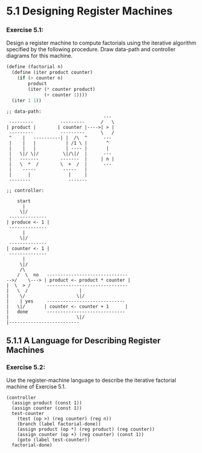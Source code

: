 # 5.1 Designing Register Machines

### Exercise 5.1:

Design a register machine to compute factorials using the iterative algorithm specified by the following procedure. Draw data-path and controller diagrams for this machine.

```scheme
(define (factorial n)
  (define (iter product counter)
    (if (> counter n)
        product
        (iter (* counter product)
              (+ counter 1))))
  (iter 1 1))
```

```
;; data-path:
                                    ---
 ---------          ---------      /   \
| product |        | counter |---->| > |
 ---------          ---------      \   /
 ^    |   ----------| |  /\  ^      ---
 |    |   |           | /1 \ |       ^
 |    |   |           | ---- |       |
 |   \|/ \|/         \|/\|/  |      ---
 |   -------        -------  |     | n |
 |   \  *  /        \  +  /  |      ---
 |    -----          -----   |
 |      |              |     |
 --------              -------

;; controller:

    start
      |
     \|/
 --------------
| produce <- 1 |
 --------------
      |
     \|/
 --------------
| counter <- 1 |
 --------------
      |
     \|/
     /\
    /  \  no   ------------------------------
-->/    \---> | product <- product * counter |
|  \  > /      ------------------------------
|   \  /                   |
|    \/                   \|/
|    | yes     -----------------------------
|   \|/       | counter <- counter + 1      |
|   done       -----------------------------
|                         \|/
|--------------------------
```

## 5.1.1 A Language for Describing Register Machines

### Exercise 5.2:

Use the register-machine language to describe the iterative factorial machine of Exercise 5.1.

```
(controller
  (assign product (const 1))
  (assign counter (const 1))
  test-counter
    (test (op >) (reg counter) (reg n))
    (branch (label factorial-done))
    (assign product (op *) (reg product) (reg counter))
    (assign counter (op +) (reg counter) (const 1))
    (goto (label test-counter))
  factorial-done)
```
